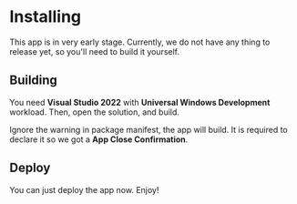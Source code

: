 # Installing

This app is in very early stage. Currently, we do not have any thing to release yet, so you'll need to build it yourself.

## Building

You need **Visual Studio 2022** with **Universal Windows Development** workload. Then, open the solution, and build.

Ignore the warning in package manifest, the app will build. It is required to declare it so we got a **App Close Confirmation**.

## Deploy

You can just deploy the app now. Enjoy!
